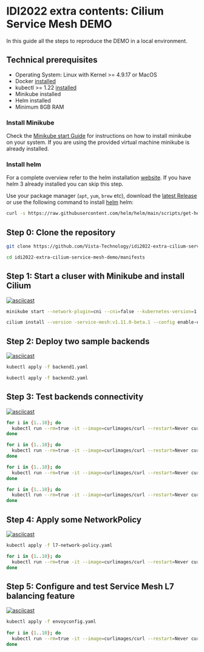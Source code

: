 # IDI2022 extra contents: Cilium Service Mesh DEMO
In this guide all the steps to reproduce the DEMO in a local environment.

## Technical prerequisites

* Operating System: Linux with Kernel >= 4.9.17 or MacOS
* Docker [installed](https://docs.docker.com/get-docker/)
* kubectl >= 1.22 [installed](https://kubernetes.io/docs/tasks/tools/#kubectl)
* Minikube installed
* Helm installed
* Minimum 8GB RAM
### Install Minikube

Check the [Minikube start Guide](https://minikube.sigs.k8s.io/docs/start/) for instructions on how to install minikube on your system. If you are using the provided virtual machine minikube is already installed.
### Install helm

For a complete overview refer to the helm installation [website](https://helm.sh/docs/intro/install/). If you have helm 3 already installed you can skip this step.

Use your package manager (`apt`, `yum`, `brew` etc), download the [latest Release](https://github.com/helm/helm/releases) or use the following command to install [helm](https://helm.sh/docs/intro/install/) helm:

```bash
curl -s https://raw.githubusercontent.com/helm/helm/main/scripts/get-helm-3 | bash
```
## Step 0: Clone the repository
```bash
git clone https://github.com/Vista-Technology/idi2022-extra-cilium-service-mesh-demo.git

cd idi2022-extra-cilium-service-mesh-demo/manifests
```
## Step 1: Start a cluser with Minikube and install Cilium
[![asciicast](https://asciinema.org/a/xVLXUpRLDindSTV3OcfATU98J.svg)](https://asciinema.org/a/xVLXUpRLDindSTV3OcfATU98J)

```bash
minikube start --network-plugin=cni --cni=false --kubernetes-version=1.23.1 -p servicemesh

cilium install --version -service-mesh:v1.11.0-beta.1 --config enable-envoy-config=true --kube-proxy-replacement=probe
```

## Step 2: Deploy two sample backends
[![asciicast](https://asciinema.org/a/mpNqIfvK5JuJGC6Ii7zUJmmhe.svg)](https://asciinema.org/a/mpNqIfvK5JuJGC6Ii7zUJmmhe)

```bash
kubectl apply -f backend1.yaml

kubectl apply -f backend2.yaml
```
## Step 3: Test backends connectivity
[![asciicast](https://asciinema.org/a/K575C1qAEXgyWRRuas9SIYr5j.svg)](https://asciinema.org/a/K575C1qAEXgyWRRuas9SIYr5j)

```bash
for i in {1..10}; do
  kubectl run --rm=true -it --image=curlimages/curl --restart=Never curl -- curl  http://backend-1:8080/private
done

for i in {1..10}; do
  kubectl run --rm=true -it --image=curlimages/curl --restart=Never curl -- curl  http://backend-2:8080/private
done

for i in {1..10}; do
  kubectl run --rm=true -it --image=curlimages/curl --restart=Never curl -- curl  http://backend-1:8080/public
done

for i in {1..10}; do
  kubectl run --rm=true -it --image=curlimages/curl --restart=Never curl -- curl  http://backend-2:8080/public
done
```
## Step 4: Apply some NetworkPolicy
[![asciicast](https://asciinema.org/a/RCTl5ZIirq8W3SnZ5ZkTiHfyw.svg)](https://asciinema.org/a/RCTl5ZIirq8W3SnZ5ZkTiHfyw)

```bash
kubectl apply -f l7-network-policy.yaml

for i in {1..10}; do
  kubectl run --rm=true -it --image=curlimages/curl --restart=Never curl -- curl  http://backend-1:8080/public
done
```
## Step 5: Configure and test Service Mesh L7 balancing feature
[![asciicast](https://asciinema.org/a/OJtKf1LSYF0trAt4ewymfg9kE.svg)](https://asciinema.org/a/OJtKf1LSYF0trAt4ewymfg9kE)

```bash
kubectl apply -f envoyconfig.yaml
 
for i in {1..10}; do
  kubectl run --rm=true -it --image=curlimages/curl --restart=Never curl -- curl  http://backend-1:8080/private
done
```